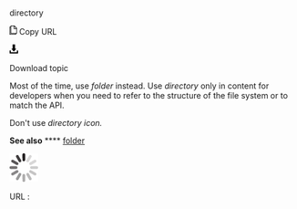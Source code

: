 # 

directory

![Copy URL](media/directory/Copy.png)
Copy URL

![Download](media/directory/Download.png)

Download topic

Most of the time, use *folder* instead. Use *directory* only in content for developers when you need to refer to the structure of the file system or to match the API.

Don't use *directory icon.*

**See also** **** [folder](https://worldready.cloudapp.net/Styleguide/Read?id=2700&topicid=33642)

![In progress](media/directory/activity-large.gif)

URL :
